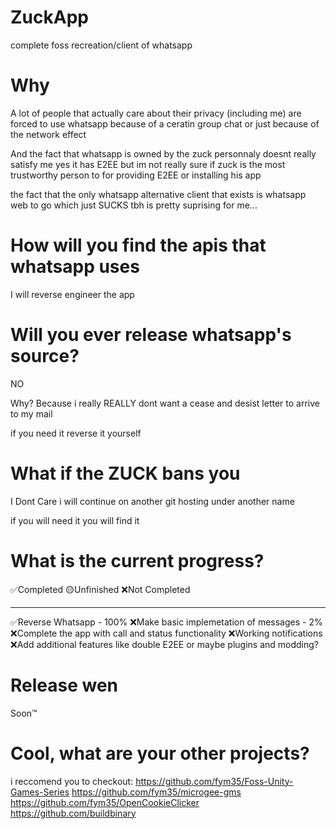 # ZuckApp
complete foss recreation/client of whatsapp

# Why
A lot of people that actually care about their privacy (including me)
are forced to use whatsapp because
of a ceratin group chat or just because of the network effect

And the fact that whatsapp is owned by the zuck personnaly doesnt really satisfy me
yes it has E2EE but im not really sure if zuck is the most trustworthy person
to for providing E2EE or installing his app

the fact that the only whatsapp alternative client that exists is whatsapp web to go
which just SUCKS tbh is pretty suprising for me...

# How will you find the apis that whatsapp uses
I will reverse engineer the app

# Will you ever release whatsapp's source?

NO 

Why? Because i really REALLY dont want a cease and desist letter 
to arrive to my mail

if you need it reverse it yourself

# What if the ZUCK bans you

I Dont Care 
i will continue on another git hosting under another name

if you will need it you will find it

# What is the current progress?

✅Completed 🟡Unfinished ❌Not Completed

-----------------
✅Reverse Whatsapp - 100%
❌Make basic implemetation of messages - 2%
❌Complete the app with call and status functionality
❌Working notifications
❌Add additional features like double E2EE or maybe plugins and modding?

# Release wen

Soon™

# Cool, what are your other projects?

i reccomend you to checkout:
https://github.com/fym35/Foss-Unity-Games-Series
https://github.com/fym35/microgee-gms
https://github.com/fym35/OpenCookieClicker
https://github.com/buildbinary


